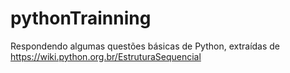 # pythonTrainning

Respondendo algumas questões básicas de Python, extraídas de https://wiki.python.org.br/EstruturaSequencial

